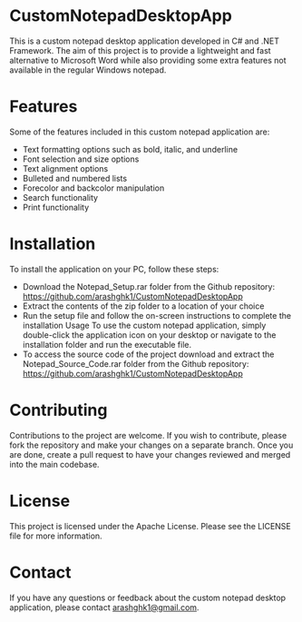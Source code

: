 # CustomNotepadDesktopApp


This is a custom notepad desktop application developed in C# and .NET Framework. The aim of this project is to provide a lightweight and fast alternative to Microsoft Word while also providing some extra features not available in the regular Windows notepad.

# Features
Some of the features included in this custom notepad application are:

- Text formatting options such as bold, italic, and underline
- Font selection and size options
- Text alignment options
- Bulleted and numbered lists
- Forecolor and backcolor manipulation
- Search functionality
- Print functionality


# Installation
To install the application on your PC, follow these steps:

- Download the Notepad_Setup.rar folder from the Github repository: https://github.com/arashghk1/CustomNotepadDesktopApp
- Extract the contents of the zip folder to a location of your choice
- Run the setup file and follow the on-screen instructions to complete the installation
Usage
To use the custom notepad application, simply double-click the application icon on your desktop or navigate to the installation folder and run the executable file.
- To access the source code of the project download and extract the Notepad_Source_Code.rar folder from the Github repository: https://github.com/arashghk1/CustomNotepadDesktopApp

# Contributing
Contributions to the project are welcome. If you wish to contribute, please fork the repository and make your changes on a separate branch. Once you are done, create a pull request to have your changes reviewed and merged into the main codebase.

# License
This project is licensed under the Apache License. Please see the LICENSE file for more information.

# Contact
If you have any questions or feedback about the custom notepad desktop application, please contact arashghk1@gmail.com.
